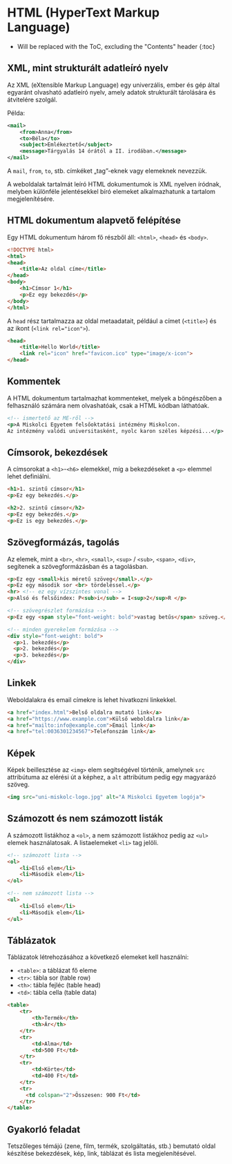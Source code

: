 # HTML (HyperText Markup Language)

* Will be replaced with the ToC, excluding the "Contents" header
{:toc}

<!--
* XML, mint strukturált adatleíró nyelv
* HTML dokumentum alapvető felépítése (`html`, `head`, `body`)
* `head` rész egyes elemei (`title`, `favicon`)
* XML kommentek
* címsorok, bekezdések (`h1`-`h5`, `p`)
* szövegformázás, tagolás (`br`, `hr`, `small`, `sup` / `sub`, `span`, `div`)
* linkek (weboldal, email)
* képek (`img`, méretezés, alternatív cím)
* számozott és nem számozott listák (`ul`, `ol`, `li`)
* táblázatok (`table`, `tr`, `th`, `td`)
-->

## XML, mint strukturált adatleíró nyelv

Az XML (eXtensible Markup Language) egy univerzális, ember és gép által egyaránt olvasható adatleíró nyelv, amely adatok strukturált tárolására és átvitelére szolgál.

Példa:
```xml
<mail>
    <from>Anna</from>
    <to>Béla</to>
    <subject>Emlékeztető</subject>
    <message>Tárgyalás 14 órától a II. irodában.</message>
</mail>
```

A `mail`, `from`, `to`, stb. címkéket „tag”-eknek vagy elemeknek nevezzük.

A weboldalak tartalmát leíró HTML dokumentumok is XML nyelven íródnak, melyben különféle jelentésekkel bíró elemeket alkalmazhatunk a tartalom megjelenítésére.

## HTML dokumentum alapvető felépítése

Egy HTML dokumentum három fő részből áll: `<html>`, `<head>` és `<body>`.

```html
<!DOCTYPE html>
<html>
<head>
    <title>Az oldal címe</title>
</head>
<body>
    <h1>Címsor 1</h1>
    <p>Ez egy bekezdés</p>
</body>
</html>
```

A `head` rész tartalmazza az oldal metaadatait, például a címet (`<title>`) és az ikont (`<link rel="icon">`).

```html
<head>
    <title>Hello World</title>
    <link rel="icon" href="favicon.ico" type="image/x-icon">
</head>
```

## Kommentek

A HTML dokumentum tartalmazhat kommenteket, melyek a böngészőben a felhasználó számára nem olvashatóak, csak a HTML kódban láthatóak.

```xml
<!-- ismertető az ME-ről -->
<p>A Miskolci Egyetem felsőoktatási intézmény Miskolcon.
Az intézmény valódi universitasként, nyolc karon széles képzési...</p>
```

## Címsorok, bekezdések

A címsorokat a `<h1>`-`<h6>` elemekkel, míg a bekezdéseket a `<p>` elemmel lehet definiálni.

```html
<h1>1. szintű címsor</h1>
<p>Ez egy bekezdés.</p>

<h2>2. szintű címsor</h2>
<p>Ez egy bekezdés.</p>
<p>Ez is egy bekezdés.</p>
```

## Szövegformázás, tagolás

Az elemek, mint a `<br>`, `<hr>`, `<small>`, `<sup>` / `<sub>`, `<span>`, `<div>`, segítenek a szövegformázásban és a tagolásban.

```html
<p>Ez egy <small>kis méretű szöveg</small>.</p>
<p>Ez egy második sor <br> tördeléssel.</p>
<hr> <!-- ez egy vízszintes vonal -->
<p>Alsó és felsőindex: P<sub>i</sub> = I<sup>2</sup>R </p>

<!-- szövegrészlet formázása -->
<p>Ez egy <span style="font-weight: bold">vastag betűs</span> szöveg.</p>

<!-- minden gyerekelem formázása -->
<div style="font-weight: bold">
  <p>1. bekezdés</p>
  <p>2. bekezdés</p>
  <p>3. bekezdés</p>
</div>
```

## Linkek

Weboldalakra és email címekre is lehet hivatkozni linkekkel.

```html
<a href="index.html">Belső oldalra mutató link</a>
<a href="https://www.example.com">Külső weboldalra link</a>
<a href="mailto:info@example.com">Email link</a>
<a href="tel:0036301234567">Telefonszám link</a>
```

## Képek

Képek beillesztése az `<img>` elem segítségével történik, amelynek `src` attribútuma az elérési út a képhez, a `alt` attribútum pedig egy magyarázó szöveg.

```html
<img src="uni-miskolc-logo.jpg" alt="A Miskolci Egyetem logója">
```

## Számozott és nem számozott listák

A számozott listákhoz a `<ol>`, a nem számozott listákhoz pedig az `<ul>` elemek használatosak. A listaelemeket `<li>` tag jelöli.

```html
<!-- számozott lista -->
<ol>
    <li>Első elem</li>
    <li>Második elem</li>
</ol>

<!-- nem számozott lista -->
<ul>
    <li>Első elem</li>
    <li>Második elem</li>
</ul>
```

## Táblázatok

Táblázatok létrehozásához a következő elemeket kell használni:
  * `<table>`: a táblázat fő eleme
  * `<tr>`: tábla sor (table row)
  * `<th>`: tábla fejléc (table head)
  * `<td>`: tábla cella (table data)

```html
<table>
    <tr>
        <th>Termék</th>
        <th>Ár</th>
    </tr>
    <tr>
        <td>Alma</td>
        <td>500 Ft</td>
    </tr>
    <tr>
        <td>Körte</td>
        <td>400 Ft</td>
    </tr>
    <tr>
      <td colspan="2">Összesen: 900 Ft</td>
    </tr>
</table>
```

## Gyakorló feladat

Tetszőleges témájú (zene, film, termék, szolgáltatás, stb.) bemutató oldal készítése bekezdések, kép, link, táblázat és lista megjelenítésével.
